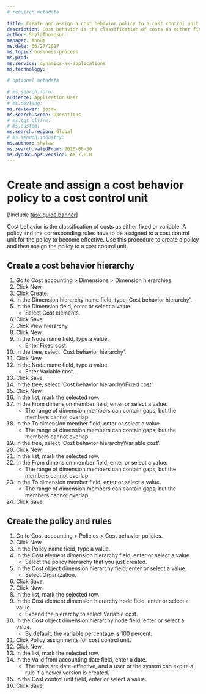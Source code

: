 ```yaml
--- 
# required metadata 
 
title: Create and assign a cost behavior policy to a cost control unit
description: Cost behavior is the classification of costs as either fixed or variable. 
author: ShylaThompson
manager: AnnBe 
ms.date: 06/27/2017
ms.topic: business-process 
ms.prod:  
ms.service: dynamics-ax-applications 
ms.technology:  
 
# optional metadata 
 
# ms.search.form:   
audience: Application User 
# ms.devlang:  
ms.reviewer: josaw
ms.search.scope: Operations 
# ms.tgt_pltfrm:  
# ms.custom:  
ms.search.region: Global
# ms.search.industry: 
ms.author: shylaw
ms.search.validFrom: 2016-06-30 
ms.dyn365.ops.version: AX 7.0.0 
---
```

# Create and assign a cost behavior policy to a cost control unit

[!include [task guide banner](../../includes/task-guide-banner.md)]

Cost behavior is the classification of costs as either fixed or variable. A policy and the corresponding rules have to be assigned to a cost control unit for the policy to become effective. Use this procedure to create a policy and then assign the policy to a cost control unit.


## Create a cost behavior hierarchy
1. Go to Cost accounting > Dimensions > Dimension hierarchies.
2. Click New.
3. Click Create.
4. In the Dimension hierarchy name field, type 'Cost behavior hierarchy'.
5. In the Dimension field, enter or select a value.
    * Select Cost elements.  
6. Click Save.
7. Click View hierarchy.
8. Click New.
9. In the Node name field, type a value.
    * Enter Fixed cost.  
10. In the tree, select 'Cost behavior hierarchy'.
11. Click New.
12. In the Node name field, type a value.
    * Enter Variable cost.  
13. Click Save.
14. In the tree, select 'Cost behavior hierarchy\Fixed cost'.
15. Click New.
16. In the list, mark the selected row.
17. In the From dimension member field, enter or select a value.
    * The range of dimension members can contain gaps, but the members cannot overlap.  
18. In the To dimension member field, enter or select a value.
    * The range of dimension members can contain gaps, but the members cannot overlap.  
19. In the tree, select 'Cost behavior hierarchy\Variable cost'.
20. Click New.
21. In the list, mark the selected row.
22. In the From dimension member field, enter or select a value.
    * The range of dimension members can contain gaps, but the members cannot overlap.  
23. In the To dimension member field, enter or select a value.
    * The range of dimension members can contain gaps, but the members cannot overlap.  
24. Click Save.

## Create the policy and rules
1. Go to Cost accounting > Policies > Cost behavior policies.
2. Click New.
3. In the Policy name field, type a value.
4. In the Cost element dimension hierarchy field, enter or select a value.
    * Select the policy hierarchy that you just created.  
5. In the Cost object dimension hierarchy field, enter or select a value.
    * Select Organization.  
6. Click Save.
7. Click New.
8. In the list, mark the selected row.
9. In the Cost element dimension hierarchy node field, enter or select a value.
    * Expand the hierarchy to select Variable cost.  
10. In the Cost object dimension hierarchy node field, enter or select a value.
    * By default, the variable percentage is 100 percent.  
11. Click Policy assignments for cost control unit.
12. Click New.
13. In the list, mark the selected row.
14. In the Valid from accounting date field, enter a date.
    * The rules are date-effective, and a user or the system can expire a rule if a newer version is created.  
15. In the Cost control unit field, enter or select a value.
16. Click Save.

